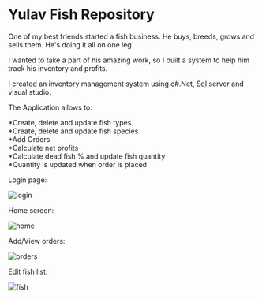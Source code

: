 # Yulav Fish Repository
One of my best friends started a fish business. He buys, breeds, grows and sells them. He's doing it all on one leg.

I wanted to take a part of his amazing work, so I built a system to help him track his inventory and profits.

I created an inventory management system using c#.Net, Sql server and visual studio.

The Application allows to:

*Create, delete and update fish types  
*Create, delete and update fish species  
*Add Orders  
*Calculate net profits  
*Calculate dead fish % and update fish quantity   
*Quantity is updated when order is placed 

Login page:

![login](https://user-images.githubusercontent.com/80851306/212157808-a47fa929-bfde-411b-8629-0cdad6e92d9b.jpg)

Home screen:

![home](https://user-images.githubusercontent.com/80851306/212158477-5b7d8bc6-58ad-40f7-bbb5-43f3bf5d4ab7.png)

Add/View orders:

![orders](https://user-images.githubusercontent.com/80851306/212158230-ab79a516-78df-4b78-8fc0-2cf35447c8b7.png)

Edit fish list:

![fish](https://user-images.githubusercontent.com/80851306/212158351-4347f68a-77cb-4fae-9a8e-4a27ae1e6dc1.png)

